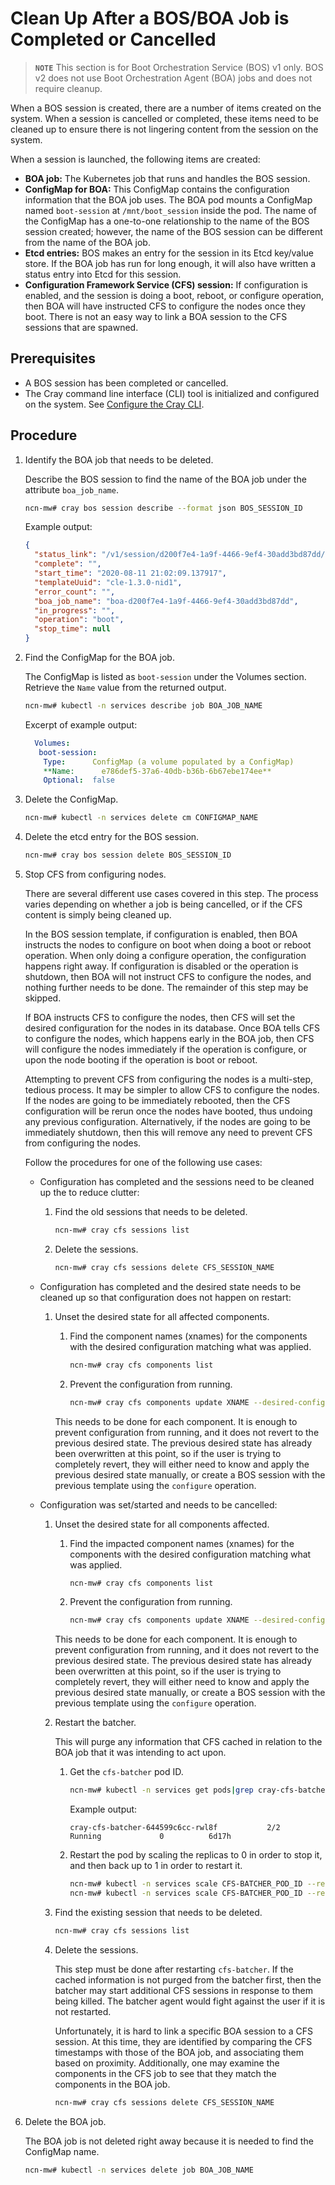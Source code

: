 # Clean Up After a BOS/BOA Job is Completed or Cancelled

> **`NOTE`** This section is for Boot Orchestration Service (BOS) v1 only. BOS v2 does not use Boot Orchestration Agent (BOA) jobs and does not require cleanup.

When a BOS session is created, there are a number of items created on the system. When a session is cancelled or completed, these items need to be cleaned up to ensure there is not lingering content from the session on the system.

When a session is launched, the following items are created:

- **BOA job:** The Kubernetes job that runs and handles the BOS session.
- **ConfigMap for BOA:** This ConfigMap contains the configuration information that the BOA job uses. The BOA pod mounts a ConfigMap named `boot-session` at `/mnt/boot_session` inside
  the pod. The name of the ConfigMap has a one-to-one relationship to the name of the BOS session created; however, the name of the BOS session can be different from the name of the
  BOA job.
- **Etcd entries:** BOS makes an entry for the session in its Etcd key/value store. If the BOA job has run for long enough, it will also have written a status entry into Etcd for this session.
- **Configuration Framework Service \(CFS\) session:** If configuration is enabled, and the session is doing a boot, reboot, or configure operation, then BOA will have instructed CFS
  to configure the nodes once they boot. There is not an easy way to link a BOA session to the CFS sessions that are spawned.

## Prerequisites

- A BOS session has been completed or cancelled.
- The Cray command line interface \(CLI\) tool is initialized and configured on the system. See [Configure the Cray CLI](../configure_cray_cli.md).

## Procedure

1. Identify the BOA job that needs to be deleted.

    Describe the BOS session to find the name of the BOA job under the attribute `boa_job_name`.

    ```bash
    ncn-mw# cray bos session describe --format json BOS_SESSION_ID
    ```

    Example output:

    ```json
    {
      "status_link": "/v1/session/d200f7e4-1a9f-4466-9ef4-30add3bd87dd/status",
      "complete": "",
      "start_time": "2020-08-11 21:02:09.137917",
      "templateUuid": "cle-1.3.0-nid1",
      "error_count": "",
      "boa_job_name": "boa-d200f7e4-1a9f-4466-9ef4-30add3bd87dd",
      "in_progress": "",
      "operation": "boot",
      "stop_time": null
    }
    ```

1. Find the ConfigMap for the BOA job.

    The ConfigMap is listed as `boot-session` under the Volumes section. Retrieve the `Name` value from the returned output.

    ```bash
    ncn-mw# kubectl -n services describe job BOA_JOB_NAME
    ```

    Excerpt of example output:

    ```yaml
      Volumes:
       boot-session:
        Type:      ConfigMap (a volume populated by a ConfigMap)
        **Name:      e786def5-37a6-40db-b36b-6b67ebe174ee**
        Optional:  false
    ```

1. Delete the ConfigMap.

    ```bash
    ncn-mw# kubectl -n services delete cm CONFIGMAP_NAME
    ```

1. Delete the etcd entry for the BOS session.

    ```bash
    ncn-mw# cray bos session delete BOS_SESSION_ID
    ```

1. Stop CFS from configuring nodes.

    There are several different use cases covered in this step. The process varies depending on whether a job is being cancelled, or if the CFS content is simply being cleaned up.

    In the BOS session template, if configuration is enabled, then BOA instructs the nodes to configure on boot when doing a boot or reboot operation. When only doing a configure operation,
    the configuration happens right away. If configuration is disabled or the operation is shutdown, then BOA will not instruct CFS to configure the nodes, and nothing further needs to be done. The remainder of this step may be skipped.

    If BOA instructs CFS to configure the nodes, then CFS will set the desired configuration for the nodes in its database. Once BOA tells CFS to configure the nodes, which happens early
    in the BOA job, then CFS will configure the nodes immediately if the operation is configure, or upon the node booting if the operation is boot or reboot.

    Attempting to prevent CFS from configuring the nodes is a multi-step, tedious process. It may be simpler to allow CFS to configure the nodes. If the nodes are going to be immediately
    rebooted, then the CFS configuration will be rerun once the nodes have booted, thus undoing any previous configuration. Alternatively, if the nodes are going to be immediately
    shutdown, then this will remove any need to prevent CFS from configuring the nodes.

    Follow the procedures for one of the following use cases:

    - Configuration has completed and the sessions need to be cleaned up the to reduce clutter:

        1. Find the old sessions that needs to be deleted.

            ```bash
            ncn-mw# cray cfs sessions list
            ```

        1. Delete the sessions.

            ```bash
            ncn-mw# cray cfs sessions delete CFS_SESSION_NAME
            ```

    - Configuration has completed and the desired state needs to be cleaned up so that configuration does not happen on restart:

        1. Unset the desired state for all affected components.

            1. Find the component names (xnames) for the components with the desired configuration matching what was applied.

                ```bash
                ncn-mw# cray cfs components list
                ```

            1. Prevent the configuration from running.

                ```bash
                ncn-mw# cray cfs components update XNAME --desired-config ""
                ```

            This needs to be done for each component. It is enough to prevent configuration from running, and it does not revert to the previous desired state. The previous desired state has
            already been overwritten at this point, so if the user is trying to completely revert, they will either need to know and apply the previous desired state manually, or create a BOS
            session with the previous template using the `configure` operation.

    - Configuration was set/started and needs to be cancelled:

        1. Unset the desired state for all components affected.

            1. Find the impacted component names (xnames) for the components with the desired configuration matching what was applied.

                ```bash
                ncn-mw# cray cfs components list
                ```

            1. Prevent the configuration from running.

                ```bash
                ncn-mw# cray cfs components update XNAME --desired-config ""
                ```

            This needs to be done for each component. It is enough to prevent configuration from running, and it does not revert to the previous desired state. The previous desired state has
            already been overwritten at this point, so if the user is trying to completely revert, they will either need to know and apply the previous desired state manually, or create a BOS
            session with the previous template using the `configure` operation.

        1. Restart the batcher.

            This will purge any information that CFS cached in relation to the BOA job that it was intending to act upon.

            1. Get the `cfs-batcher` pod ID.

                ```bash
                ncn-mw# kubectl -n services get pods|grep cray-cfs-batcher
                ```

                Example output:

                ```text
                cray-cfs-batcher-644599c6cc-rwl8f           2/2     Running             0          6d17h
                ```

            1. Restart the pod by scaling the replicas to 0 in order to stop it, and then back up to 1 in order to restart it.

                ```bash
                ncn-mw# kubectl -n services scale CFS-BATCHER_POD_ID --replicas=0
                ncn-mw# kubectl -n services scale CFS-BATCHER_POD_ID --replicas=1
                ```

        1. Find the existing session that needs to be deleted.

            ```bash
            ncn-mw# cray cfs sessions list
            ```

        1. Delete the sessions.

            This step must be done after restarting `cfs-batcher`. If the cached information is not purged from the batcher first, then the batcher may start additional CFS sessions
            in response to them being killed. The batcher agent would fight against the user if it is not restarted.

            Unfortunately, it is hard to link a specific BOA session to a CFS session. At this time, they are identified by comparing the CFS timestamps with those of the BOA job, and
            associating them based on proximity. Additionally, one may examine the components in the CFS job to see that they match the components in the BOA job.

            ```bash
            ncn-mw# cray cfs sessions delete CFS_SESSION_NAME
            ```

1. Delete the BOA job.

    The BOA job is not deleted right away because it is needed to find the ConfigMap name.

    ```bash
    ncn-mw# kubectl -n services delete job BOA_JOB_NAME
    ```
